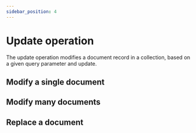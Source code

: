 ```yaml
---
sidebar_position: 4
---
```



# Update operation 
The update operation modifies a document record in a collection, based on a given query parameter and update. 


## Modify a single document


## Modify many documents


## Replace a document 